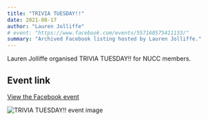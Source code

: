 ```yaml
---
title: "TRIVIA TUESDAY!!"
date: 2021-08-17
author: "Lauren Jolliffe"
# event: "https://www.facebook.com/events/557160575411133/"
summary: "Archived Facebook listing hosted by Lauren Jolliffe."
---
```

Lauren Jolliffe organised TRIVIA TUESDAY!! for NUCC members.

## Event link

[View the Facebook event](https://www.facebook.com/events/557160575411133/)

![TRIVIA TUESDAY!! event image](/trip/event-images/20210817_trivia_tuesday.jpg)

